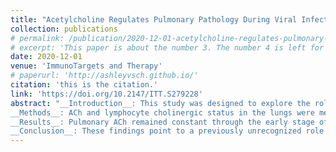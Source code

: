 ```yaml
---
title: "Acetylcholine Regulates Pulmonary Pathology During Viral Infection and Recovery"
collection: publications
# permalink: /publication/2020-12-01-acetylcholine-regulates-pulmonary-pathology-during-viral-infection-and-recovery
# excerpt: 'This paper is about the number 3. The number 4 is left for future work.'
date: 2020-12-01
venue: 'ImmunoTargets and Therapy'
# paperurl: 'http://ashleyvsch.github.io/'
citation: 'this is the citation.'
link: 'https://doi.org/10.2147/ITT.S279228'
abstract: "__Introduction__: This study was designed to explore the role of acetylcholine (ACh) in pulmonary viral infection and recovery. Inflammatory control is critical to recovery from respiratory viral infection. ACh secreted from non-neuronal sources, including lymphocytes, plays an important, albeit underappreciated, role in regulating immune-mediated inflammation.
__Methods__: ACh and lymphocyte cholinergic status in the lungs were measured over the course of influenza infection and recovery. The role of ACh was examined by inhibiting ACh synthesis in vivo. Pulmonary inflammation was monitored by Iba1 immunofluorescence, using a novel automated algorithm. Tissue repair was monitored histologically.
__Results__: Pulmonary ACh remained constant through the early stage of infection and increased during the peak of the acquired immune response. As the concentration of ACh increased, cholinergic lymphocytes appeared in the BAL and lungs. Cholinergic capacity was found primarily in CD4 T cells, but also in B cells and CD8 T cells. The cholinergic CD4+ T cells bound to influenza-specific tetramers and were retained in the resident memory regions of the lung up to 2 months after infection. Histologically, cholinergic lymphocytes were found in direct physical contact with activated macrophages throughout the lung. Inflammation was monitored by ionized calcium-binding adapter molecule 1 (Iba1) immunofluorescence, using a novel automated algorithm. When ACh production was inhibited, mice exhibited increased tissue inflammation and delayed recovery. Histologic examination revealed abnormal tissue repair when ACh was limited.
__Conclusion__: These findings point to a previously unrecognized role for ACh in the transition from active immunity to recovery and pulmonary repair following respiratory viral infection."
---
```



<!-- ### Abstract

__Introduction__: This study was designed to explore the role of acetylcholine (ACh) in pulmonary viral infection and recovery. Inflammatory control is critical to recovery from respiratory viral infection. ACh secreted from non-neuronal sources, including lymphocytes, plays an important, albeit underappreciated, role in regulating immune-mediated inflammation.
__Methods__: ACh and lymphocyte cholinergic status in the lungs were measured over the course of influenza infection and recovery. The role of ACh was examined by inhibiting ACh synthesis in vivo. Pulmonary inflammation was monitored by Iba1 immunofluorescence, using a novel automated algorithm. Tissue repair was monitored histologically.
__Results__: Pulmonary ACh remained constant through the early stage of infection and increased during the peak of the acquired immune response. As the concentration of ACh increased, cholinergic lymphocytes appeared in the BAL and lungs. Cholinergic capacity was found primarily in CD4 T cells, but also in B cells and CD8 T cells. The cholinergic CD4+ T cells bound to influenza-specific tetramers and were retained in the resident memory regions of the lung up to 2 months after infection. Histologically, cholinergic lymphocytes were found in direct physical contact with activated macrophages throughout the lung. Inflammation was monitored by ionized calcium-binding adapter molecule 1 (Iba1) immunofluorescence, using a novel automated algorithm. When ACh production was inhibited, mice exhibited increased tissue inflammation and delayed recovery. Histologic examination revealed abnormal tissue repair when ACh was limited.
__Conclusion__: These findings point to a previously unrecognized role for ACh in the transition from active immunity to recovery and pulmonary repair following respiratory viral infection.
 -->
